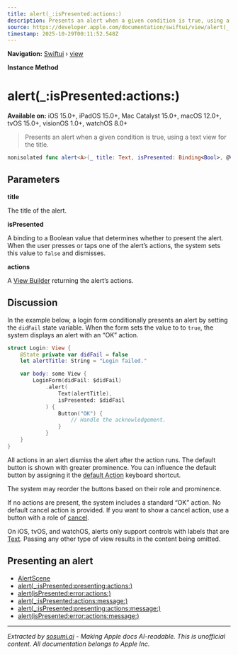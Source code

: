 ```yaml
---
title: alert(_:isPresented:actions:)
description: Presents an alert when a given condition is true, using a text view for the title.
source: https://developer.apple.com/documentation/swiftui/view/alert(_:ispresented:actions:)
timestamp: 2025-10-29T00:11:52.548Z
---
```


**Navigation:** [Swiftui](/documentation/swiftui) › [view](/documentation/swiftui/view)

**Instance Method**

# alert(_:isPresented:actions:)

**Available on:** iOS 15.0+, iPadOS 15.0+, Mac Catalyst 15.0+, macOS 12.0+, tvOS 15.0+, visionOS 1.0+, watchOS 8.0+

> Presents an alert when a given condition is true, using a text view for the title.

```swift
nonisolated func alert<A>(_ title: Text, isPresented: Binding<Bool>, @ViewBuilder actions: () -> A) -> some View where A : View
```

## Parameters

**title**

The title of the alert.



**isPresented**

A binding to a Boolean value that determines whether to present the alert. When the user presses or taps one of the alert’s actions, the system sets this value to `false` and dismisses.



**actions**

A [View Builder](/documentation/swiftui/viewbuilder) returning the alert’s actions.



## Discussion

In the example below, a login form conditionally presents an alert by setting the `didFail` state variable. When the form sets the value to to `true`, the system displays an alert with an “OK” action.

```swift
struct Login: View {
    @State private var didFail = false
    let alertTitle: String = "Login failed."

    var body: some View {
        LoginForm(didFail: $didFail)
            .alert(
                Text(alertTitle),
                isPresented: $didFail
            ) {
                Button("OK") {
                    // Handle the acknowledgement.
                }
            }
    }
}
```

All actions in an alert dismiss the alert after the action runs. The default button is shown with greater prominence.  You can influence the default button by assigning it the [default Action](/documentation/swiftui/keyboardshortcut/defaultaction) keyboard shortcut.

The system may reorder the buttons based on their role and prominence.

If no actions are present, the system includes a standard “OK” action. No default cancel action is provided. If you want to show a cancel action, use a button with a role of [cancel](/documentation/swiftui/buttonrole/cancel).

On iOS, tvOS, and watchOS, alerts only support controls with labels that are [Text](/documentation/swiftui/text). Passing any other type of view results in the content being omitted.

## Presenting an alert

- [AlertScene](/documentation/swiftui/alertscene)
- [alert(_:isPresented:presenting:actions:)](/documentation/swiftui/view/alert(_:ispresented:presenting:actions:))
- [alert(isPresented:error:actions:)](/documentation/swiftui/view/alert(ispresented:error:actions:))
- [alert(_:isPresented:actions:message:)](/documentation/swiftui/view/alert(_:ispresented:actions:message:))
- [alert(_:isPresented:presenting:actions:message:)](/documentation/swiftui/view/alert(_:ispresented:presenting:actions:message:))
- [alert(isPresented:error:actions:message:)](/documentation/swiftui/view/alert(ispresented:error:actions:message:))

---

*Extracted by [sosumi.ai](https://sosumi.ai) - Making Apple docs AI-readable.*
*This is unofficial content. All documentation belongs to Apple Inc.*
